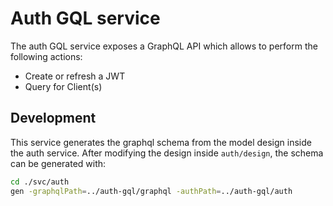 # Auth GQL service
The auth GQL service exposes a GraphQL API which allows to perform the following actions:
 - Create or refresh a JWT
 - Query for Client(s)

## Development
This service generates the graphql schema from the model design inside the auth service. After modifying the design inside `auth/design`, the schema can be generated with:
```bash
cd ./svc/auth
gen -graphqlPath=../auth-gql/graphql -authPath=../auth-gql/auth
```